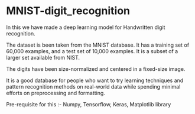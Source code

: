 # MNIST-digit_recognition

In this we have made a deep learning model for Handwritten digit recognition.

The dataset is been taken from the MNIST database. It has a training set of 60,000 examples, and a test set of 10,000 examples. It is a subset of a larger set available from NIST. 

The digits have been size-normalized and centered in a fixed-size image.

It is a good database for people who want to try learning techniques and pattern recognition methods on real-world data while spending minimal efforts on preprocessing and formatting.

Pre-requisite for this :- Numpy, Tensorflow, Keras, Matplotlib library

